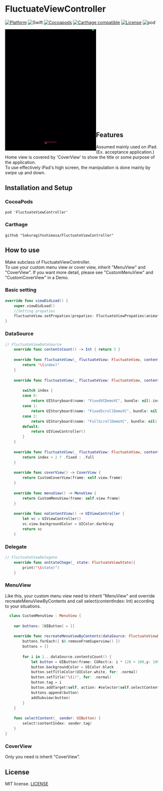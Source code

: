 # FluctuateViewController

[![Platform](http://img.shields.io/badge/platform-iOS-blue.svg?style=flat
)](https://developer.apple.com/iphone/index.action)
![Swift](https://img.shields.io/badge/Swift-3.0-orange.svg)
[![Cocoapods](https://img.shields.io/badge/Cocoapods-compatible-brightgreen.svg)](https://img.shields.io/badge/Cocoapods-compatible-brightgreen.svg)
[![Carthage compatible](https://img.shields.io/badge/Carthage-Compatible-brightgreen.svg?style=flat)](https://github.com/Carthage/Carthage)
[![License](http://img.shields.io/badge/license-MIT-lightgrey.svg?style=flat
)](http://mit-license.org)
![pod](https://img.shields.io/badge/pod-v1.1.4-red.svg)

<img src="Demo/demo1.gif" align="left" width="300">  

<br>  
<br>
<br>
<br>
<br>
<br>
<br>
<br>
<br>
<br>
<br>
<br>
<br>
<br>
<br>
<br>
<br>
<br>

## Features
Assumed mainly used on iPad.
(Ex. acceptance application.)  
Home view is covered by 'CoverView' to show the title or some purpose of the application.  
To use effectively iPad's high screen, the manipulation is done mainly by swipe up and down.
## Installation and Setup
### CocoaPods

```
pod 'FluctuateViewController'
```

### Carthage

```
github "SakuragiYoshimasa/FluctuateViewController"
```

## How to use

Make subclass of FluctuateViewController.  
To use your custom menu view or cover view, inherit "MenuView" and "CoverView". If you want more detail, please see "CustomMenuView" and "CustomCoverView" in a Demo.

### Basic setting

```swift
override func viewDidLoad() {
    super.viewDidLoad()
    //Setting propaties
    fluctuateView.setPropaties(propaties: FluctuateViewPropaties(animationDuration: 0.4, menuHeight: 300, offsetOnNocontent: 300, offsetOnFixedContent: 200, fullCoveredOffset: 60))
}

```

### DataSource

```swift
// FluctuateViewDataSource
    override func contentsCount() -> Int { return 3 }

    override func fluctuateView(_ fluctuateView: FluctuateView, contentTitle index: Int) -> String {
        return "\(index)"
    }

    override func fluctuateView(_ fluctuateView: FluctuateView, contentByIndex index: Int) -> UIViewController {

        switch index {
        case 0:
            return UIStoryboard(name: "FixedVCDemoVC", bundle: nil).instantiateInitialViewController()!
        case 1:
            return UIStoryboard(name: "FixedScrollDemoVC", bundle: nil).instantiateInitialViewController()!
        case 2:
            return UIStoryboard(name: "FullScrollDemoVC", bundle: nil).instantiateInitialViewController()!
        default:
            return UIViewController()
        }
    }

    override func fluctuateView(_ fluctuateView: FluctuateView, contentTypeByIndex index: Int) -> ContentViewType {
        return index < 2 ? .fixed : .full
    }

    override func coverView() -> CoverView {
        return CustomCoverView(frame: self.view.frame)
    }

    override func menuView() -> MenuView {
        return CustomMenuView(frame: self.view.frame)
    }

    override func noContentView() -> UIViewController {
        let vc = UIViewController()
        vc.view.backgroundColor = UIColor.darkGray
        return vc
    }
```

### Delegate

```swift
// FluctuateViewDelegate
    override func onStateChage(_ state: FluctuateViewState){
        print("\(state)")
    }

```

### MenuView

Like this, your custom menu view need to inherit "MenuView" and override recreateMenuViewByContents and call select(contentIndex: Int) according to your situations.

```swift
  class CustomMenuView : MenuView {

    var buttons: [UIButton] = []

    override func recreateMenuViewByContents(dataSource: FluctuateViewDataSource){
        buttons.forEach({ $0.removeFromSuperview() })
        buttons = []

        for i in 1...dataSource.contentsCount() {
            let button = UIButton(frame: CGRect(x: i * 120 + 100,y: 100, width: 100, height: 60))
            button.backgroundColor = UIColor.black
            button.setTitleColor(UIColor.white, for: .normal)
            button.setTitle("\(i)", for: .normal)
            button.tag = i
            button.addTarget(self, action: #selector(self.selectContent(_:)), for: .touchUpInside)
            buttons.append(button)
            addSubview(button)
        }
    }

    func selectContent(_ sender: UIButton) {
        select(contentIndex: sender.tag)
    }
}

```

### CoverView

Only you need is inherit "CoverView".

## License
MIT license.  [LICENSE](./LICENSE)
